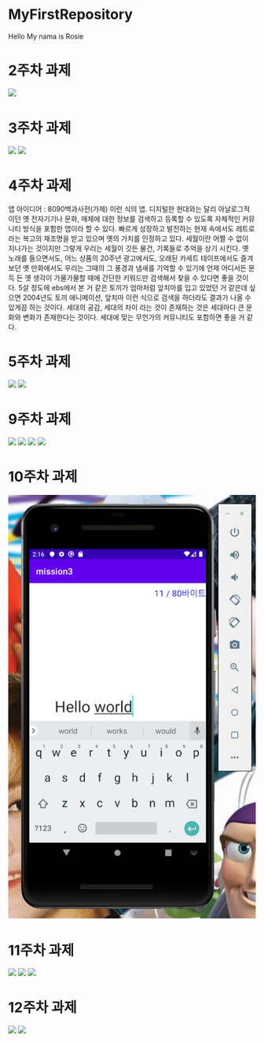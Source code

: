 # MyFirstRepository
Hello My nama is Rosie
# 2주차 과제
<img src="https://raw.githubusercontent.com/rosie99999/MyFirstRepository/d6ec1b6754eff780feb157eef2b6fc6e4e882cb9/png/%EB%9D%BC.PNG"></img>
# 3주차 과제
<img src="https://raw.githubusercontent.com/rosie99999/MyFirstRepository/d6ec1b6754eff780feb157eef2b6fc6e4e882cb9/png/%EB%9D%BC.PNG"></img>
<img src="https://raw.githubusercontent.com/rosie99999/MyFirstRepository/d6ec1b6754eff780feb157eef2b6fc6e4e882cb9/png/%EB%9D%BC.PNG"></img>
# 4주차 과제
앱 아이디어 : 8090백과사전(가제) 이런 식의 앱. 디지털한 현대와는 달리 아날로그적이던 옛 전자기기나 문화, 매체에 대한 정보를 검색하고 등록할 수 있도록 자체적인 커뮤니티 방식을 포함한 앱이라 할 수 있다. 빠르게 성장하고 발전하는 현재 속에서도 레트로 라는 복고의 재조명을 받고 있으며 옛의 가치를 인정하고 있다. 세월이란 어쩔 수 없이 지나가는 것이지만 그렇게 우리는 세월이 깃든 물건, 기록들로 추억을 상기 시킨다. 옛 노래를 들으면서도, 어느 상품의 20주년 광고에서도, 오래된 카세트 테이프에서도 즐겨보던 옛 만화에서도 우리는 그때의 그 풍경과 냄새를 기억할 수 있기에 언제 어디서든 문득 든 옛 생각이 가물가물할 때에 간단한 키워드만 검색해서 찾을 수 있다면 좋을 것이다. 5살 정도에 ebs에서 본 거 같은 토끼가 엄마처럼 앞치마를 입고 있었던 거 같은데 싶으면 2004년도 토끼 애니메이션, 앞치마 이런 식으로 검색을 하더라도 결과가 나올 수 있게끔 하는 것이다. 세대의 공감, 세대의 차이 라는 것이 존재하는 것은 세대마다 큰 문화와 변화가 존재한다는 것이다. 세대에 맞는 무언가의 커뮤니티도 포함하면 좋을 거 같다.   
# 5주차 과제
<img src="https://raw.githubusercontent.com/rosie99999/MyFirstRepository/d6ec1b6754eff780feb157eef2b6fc6e4e882cb9/png/%EB%9D%BC.PNG"></img>
<img src="https://raw.githubusercontent.com/rosie99999/MyFirstRepository/d6ec1b6754eff780feb157eef2b6fc6e4e882cb9/png/%EB%9D%BC.PNG"></img>
# 9주차 과제
<img src="https://raw.githubusercontent.com/rosie99999/MyFirstRepository/d6ec1b6754eff780feb157eef2b6fc6e4e882cb9/png/%EA%B0%80.PNG"></img>
<img src="https://raw.githubusercontent.com/rosie99999/MyFirstRepository/d6ec1b6754eff780feb157eef2b6fc6e4e882cb9/png/%EB%82%98.PNG"></img>
<img src="https://raw.githubusercontent.com/rosie99999/MyFirstRepository/d6ec1b6754eff780feb157eef2b6fc6e4e882cb9/png/%EB%8B%A4.PNG"></img>
<img src="https://raw.githubusercontent.com/rosie99999/MyFirstRepository/d6ec1b6754eff780feb157eef2b6fc6e4e882cb9/png/%EB%9D%BC.PNG"></img>
# 10주차 과제
<img src="https://github.com/rosie99999/MyFirstRepository/blob/master/png/10%EC%A3%BC%EC%B0%A8.PNG?raw=true"></img>
# 11주차 과제
<img src="https://raw.githubusercontent.com/rosie99999/MyFirstRepository/d6ec1b6754eff780feb157eef2b6fc6e4e882cb9/png/%EB%9D%BC.PNG"></img>
<img src="https://raw.githubusercontent.com/rosie99999/MyFirstRepository/d6ec1b6754eff780feb157eef2b6fc6e4e882cb9/png/%EB%9D%BC.PNG"></img>
<img src="https://raw.githubusercontent.com/rosie99999/MyFirstRepository/d6ec1b6754eff780feb157eef2b6fc6e4e882cb9/png/%EB%9D%BC.PNG"></img>
# 12주차 과제
<img src="https://raw.githubusercontent.com/rosie99999/MyFirstRepository/d6ec1b6754eff780feb157eef2b6fc6e4e882cb9/png/%EB%9D%BC.PNG"></img>
<img src="https://raw.githubusercontent.com/rosie99999/MyFirstRepository/d6ec1b6754eff780feb157eef2b6fc6e4e882cb9/png/%EB%9D%BC.PNG"></img> 
